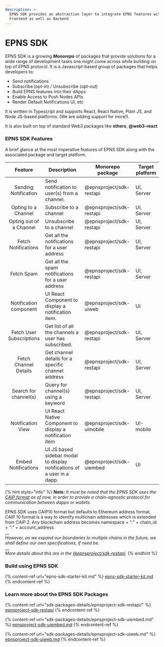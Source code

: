 ```yaml
---
description: >-
  EPNS SDK provides an abstraction layer to integrate EPNS features with your
  Frontend as well as Backend
---
```


# EPNS SDK

EPNS SDK is a growing _**Monorepo**_ of packages that provide solutions for a wide range of development tasks one might come across while building on top of EPNS protocol. It is a Javascript-based group of packages that helps developers to:

* Send notifications
* Subscribe (opt-in) / Unsubscribe (opt-out)
* Build EPNS features into their dApps
* Enable Access to Push Nodes APIs
* Render Default Notifications UI, etc

It is written in Typescript and supports React, React Native, Plain JS, and Node JS-based platforms. (We are adding support for more!).&#x20;

It is also built on top of standard Web3 packages like **ethers**, **@web3-react**

### EPNS SDK Features

A brief glance at the most imperative features of EPNS SDK along with the associated package and target platform.

|          Feature         | Description                                                             | Monorepo package          | Target platform |
| :----------------------: | ----------------------------------------------------------------------- | ------------------------- | --------------- |
|   Sending Notification   | Send notification to user(s) from a channel.                            | @epnsproject/sdk-restapi  | UI, Server      |
|    Opting to a Channel   | Subscribe to a channel                                                  | @epnsproject/sdk-restapi  | UI, Server      |
|  Opting out of a Channel | Unsubscribe to a channel                                                | @epnsproject/sdk-restapi  | UI, Server      |
|    Fetch Notifications   | Get all the notifications for a user address                            | @epnsproject/sdk-restapi  | UI, Server      |
|        Fetch Spam        | Get all the spam notifications for a user address                       | @epnsproject/sdk-restapi  | UI, Server      |
|  Notification component  | UI React Component to display a notification item.                      | @epnsproject/sdk-uiweb    | UI              |
| Fetch User Subscriptions | Get list of all the channels a user has subscribed.                     | @epnsproject/sdk-restapi  | UI, Server      |
|   Fetch Channel Details  | Get channel details for a specific channel address                      | @epnsproject/sdk-restapi  | UI, Server      |
|   Search for channel(s)  | Query for channel(s) using a keyword                                    | @epnsproject/sdk-restapi  | UI, Server      |
|     Notification View    | UI React Native Component to display a notification item                | @epnsproject/sdk-uimobile | UI-mobile       |
|    Embed Notifications   | UI JS based sidebar modal to display notifications of a user in a dapp. | @epnsproject/sdk-uiembed  | UI              |

{% hint style="info" %}
**Note**_**:** It must be noted that the EPNS SDK uses the_ [_CAIP format_](https://github.com/ChainAgnostic/CAIPs/blob/master/CAIPs/caip-10.md) _as of now, in order to provide a chain-agnostic protocol for communication between dapps or wallets._&#x20;

EPNS SDK uses CAIP10 format but defaults to Ethereum address format, CAIP 10 format is a way to identify multichain addresses which is extended from CAIP 2. Any blockchain address becomes namespace + “:” + chain\_id + “:” + account\_address.\
__\
_However, as we expand our boundaries to multiple chains in the future, we shall define our own specifications, if need be._\
__\
_More details about this are in the_ [_@epnsproject/sdk-restapi_](https://app.gitbook.com/o/-MCJn6rNLQKVOk-aCimu/s/pQzrIQwtTyxis5s10tsE/\~/changes/OfIXJ2KYkdQs4ZwCZcMo/developer-tooling/epns-sdk/sdk-packages-details/epnsproject-sdk-restapi)_._
{% endhint %}

### Build using EPNS SDK

{% content-ref url="epns-sdk-starter-kit.md" %}
[epns-sdk-starter-kit.md](epns-sdk-starter-kit.md)
{% endcontent-ref %}

### Learn more about the EPNS SDK Packages

{% content-ref url="sdk-packages-details/epnsproject-sdk-restapi/" %}
[epnsproject-sdk-restapi](sdk-packages-details/epnsproject-sdk-restapi/)
{% endcontent-ref %}

{% content-ref url="sdk-packages-details/epnsproject-sdk-uiembed.md" %}
[epnsproject-sdk-uiembed.md](sdk-packages-details/epnsproject-sdk-uiembed.md)
{% endcontent-ref %}

{% content-ref url="sdk-packages-details/epnsproject-sdk-uiweb.md" %}
[epnsproject-sdk-uiweb.md](sdk-packages-details/epnsproject-sdk-uiweb.md)
{% endcontent-ref %}
